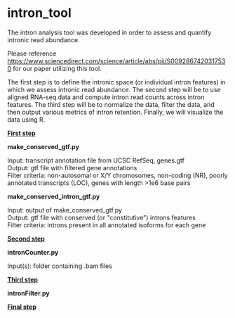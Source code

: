 # intron_tool

The intron analysis tool was developed in order to assess and quantify intronic read abundance.

Please reference https://www.sciencedirect.com/science/article/abs/pii/S0092867420317530 for our paper utilizing this tool.

The first step is to define the intronic space (or individual intron features) in which we assess intronic read abundance. The second step will be to use aligned RNA-seq data and compute intron read counts across intron features. The third step will be to normalize the data, filter the data, and then output various metrics of intron retention. Finally, we will visualize the data using R.

**<u>First step</u>**

**make_conserved_gtf.py**

Input: transcript annotation file from UCSC RefSeq, genes.gtf </br>
Output: gtf file with filtered gene annotations </br>
Filter criteria: non-autosomal or X/Y chromosomes, non-coding (NR), poorly annotated transcripts (LOC), genes with length >1e6 base pairs

**make_conserved_intron_gtf.py**

Input: output of make_conserved_gtf.py </br>
Output: gtf file with conserved (or "constitutive") introns features </br>
Filter criteria: introns present in all annotated isoforms for each gene

<u>**Second step**</u>

**intronCounter.py**

Input(s): folder containing .bam files

<u>**Third step**</u>

**intronFilter.py**

<u>**Final step**</u>
